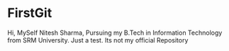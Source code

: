 # FirstGit
Hi, MySelf Nitesh Sharma, Pursuing my B.Tech in Information Technology from SRM University.
Just a test. Its not my official Repository
